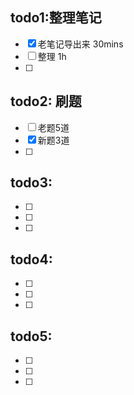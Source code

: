 ## todo1:整理笔记
- [x] 老笔记导出来 30mins
- [ ]  整理  1h
- [ ] 

## todo2: 刷题
- [ ] 老题5道 
- [x]  新题3道
- [ ] 

## todo3:
- [ ] 
- [ ] 
- [ ] 

## todo4:
- [ ] 
- [ ] 
- [ ] 

## todo5:
- [ ] 
- [ ] 
- [ ] 